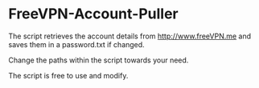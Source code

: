 FreeVPN-Account-Puller
======================

The script retrieves the account details from http://www.freeVPN.me and saves them in a password.txt if changed.

Change the paths within the script towards your need.


The script is free to use and modify.
